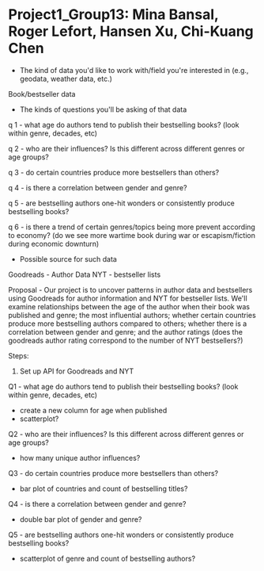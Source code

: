# Project1_Group13: Mina Bansal, Roger Lefort, Hansen Xu, Chi-Kuang Chen

* The kind of data you'd like to work with/field you're interested in (e.g., geodata, weather data, etc.)

 Book/bestseller data

* The kinds of questions you'll be asking of that data

 q 1 - what age do authors tend to publish their bestselling books? (look within genre, decades, etc)
 
 q 2 - who are their influences? Is this different across different genres or age groups?
 
 q 3 - do certain countries produce more bestsellers than others?
 
 q 4 - is there a correlation between gender and genre?
 
 q 5 - are bestselling authors one-hit wonders or consistently produce bestselling books?
 
 q 6 - is there a trend of certain genres/topics being more prevent according to economy? (do we see more wartime book during war or escapism/fiction during economic downturn)

* Possible source for such data

Goodreads - Author Data
NYT - bestseller lists
	
Proposal - Our project is to uncover patterns in author data and bestsellers using Goodreads for
author information and NYT for bestseller lists. We'll examine relationships between 
the age of the author when their book was published and genre; 
the most influential authors; 
whether certain countries produce more bestselling authors compared to others; 
whether there is a correlation between gender and genre; 
and the author ratings (does the goodreads author rating correspond to the number of NYT bestsellers?)

Steps:
1) Set up API for Goodreads and NYT

Q1 - what age do authors tend to publish their bestselling books? (look within genre, decades, etc)

* create a new column for age when published
* scatterplot?
	
Q2 - who are their influences? Is this different across different genres or age groups?

* how many unique author influences?

Q3 - do certain countries produce more bestsellers than others?

* bar plot of countries and count of bestselling titles?

Q4 - is there a correlation between gender and genre?

* double bar plot of gender and genre?

Q5 - are bestselling authors one-hit wonders or consistently produce bestselling books?

* scatterplot of genre and count of bestselling authors?
	

